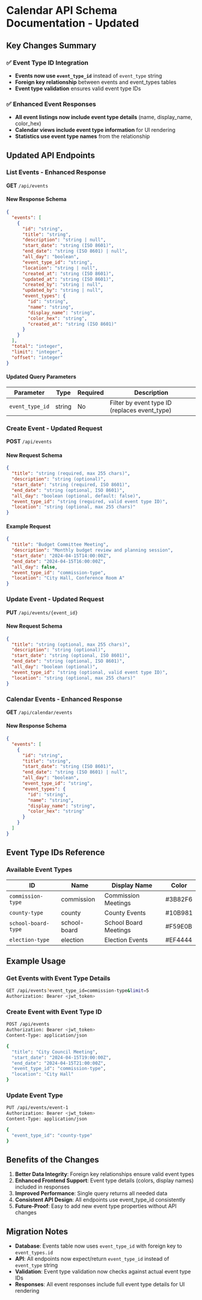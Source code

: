 # Calendar API Schema Documentation - Updated

## Key Changes Summary

### ✅ **Event Type ID Integration**
- **Events now use `event_type_id`** instead of `event_type` string
- **Foreign key relationship** between events and event_types tables
- **Event type validation** ensures valid event type IDs

### ✅ **Enhanced Event Responses**
- **All event listings now include event type details** (name, display_name, color_hex)
- **Calendar views include event type information** for UI rendering
- **Statistics use event type names** from the relationship

## Updated API Endpoints

### List Events - Enhanced Response
**GET** `/api/events`

#### New Response Schema
```json
{
  "events": [
    {
      "id": "string",
      "title": "string",
      "description": "string | null",
      "start_date": "string (ISO 8601)",
      "end_date": "string (ISO 8601) | null",
      "all_day": "boolean",
      "event_type_id": "string",
      "location": "string | null",
      "created_at": "string (ISO 8601)",
      "updated_at": "string (ISO 8601)",
      "created_by": "string | null",
      "updated_by": "string | null",
      "event_types": {
        "id": "string",
        "name": "string",
        "display_name": "string",
        "color_hex": "string",
        "created_at": "string (ISO 8601)"
      }
    }
  ],
  "total": "integer",
  "limit": "integer",
  "offset": "integer"
}
```

#### Updated Query Parameters
| Parameter | Type | Required | Description |
|-----------|------|----------|-------------|
| `event_type_id` | string | No | Filter by event type ID (replaces event_type) |

### Create Event - Updated Request
**POST** `/api/events`

#### New Request Schema
```json
{
  "title": "string (required, max 255 chars)",
  "description": "string (optional)",
  "start_date": "string (required, ISO 8601)",
  "end_date": "string (optional, ISO 8601)",
  "all_day": "boolean (optional, default: false)",
  "event_type_id": "string (required, valid event type ID)",
  "location": "string (optional, max 255 chars)"
}
```

#### Example Request
```json
{
  "title": "Budget Committee Meeting",
  "description": "Monthly budget review and planning session",
  "start_date": "2024-04-15T14:00:00Z",
  "end_date": "2024-04-15T16:00:00Z",
  "all_day": false,
  "event_type_id": "commission-type",
  "location": "City Hall, Conference Room A"
}
```

### Update Event - Updated Request
**PUT** `/api/events/{event_id}`

#### New Request Schema
```json
{
  "title": "string (optional, max 255 chars)",
  "description": "string (optional)",
  "start_date": "string (optional, ISO 8601)",
  "end_date": "string (optional, ISO 8601)",
  "all_day": "boolean (optional)",
  "event_type_id": "string (optional, valid event type ID)",
  "location": "string (optional, max 255 chars)"
}
```

### Calendar Events - Enhanced Response
**GET** `/api/calendar/events`

#### New Response Schema
```json
{
  "events": [
    {
      "id": "string",
      "title": "string",
      "start_date": "string (ISO 8601)",
      "end_date": "string (ISO 8601) | null",
      "all_day": "boolean",
      "event_type_id": "string",
      "event_types": {
        "id": "string",
        "name": "string",
        "display_name": "string",
        "color_hex": "string"
      }
    }
  ]
}
```

## Event Type IDs Reference

### Available Event Types
| ID | Name | Display Name | Color |
|----|------|--------------|-------|
| `commission-type` | commission | Commission Meetings | #3B82F6 |
| `county-type` | county | County Events | #10B981 |
| `school-board-type` | school-board | School Board Meetings | #F59E0B |
| `election-type` | election | Election Events | #EF4444 |

## Example Usage

### Get Events with Event Type Details
```bash
GET /api/events?event_type_id=commission-type&limit=5
Authorization: Bearer <jwt_token>
```

### Create Event with Event Type ID
```bash
POST /api/events
Authorization: Bearer <jwt_token>
Content-Type: application/json

{
  "title": "City Council Meeting",
  "start_date": "2024-04-15T19:00:00Z",
  "end_date": "2024-04-15T21:00:00Z",
  "event_type_id": "commission-type",
  "location": "City Hall"
}
```

### Update Event Type
```bash
PUT /api/events/event-1
Authorization: Bearer <jwt_token>
Content-Type: application/json

{
  "event_type_id": "county-type"
}
```

## Benefits of the Changes

1. **Better Data Integrity**: Foreign key relationships ensure valid event types
2. **Enhanced Frontend Support**: Event type details (colors, display names) included in responses
3. **Improved Performance**: Single query returns all needed data
4. **Consistent API Design**: All endpoints use event_type_id consistently
5. **Future-Proof**: Easy to add new event type properties without API changes

## Migration Notes

- **Database**: Events table now uses `event_type_id` with foreign key to `event_types.id`
- **API**: All endpoints now expect/return `event_type_id` instead of `event_type` string
- **Validation**: Event type validation now checks against actual event type IDs
- **Responses**: All event responses include full event type details for UI rendering
